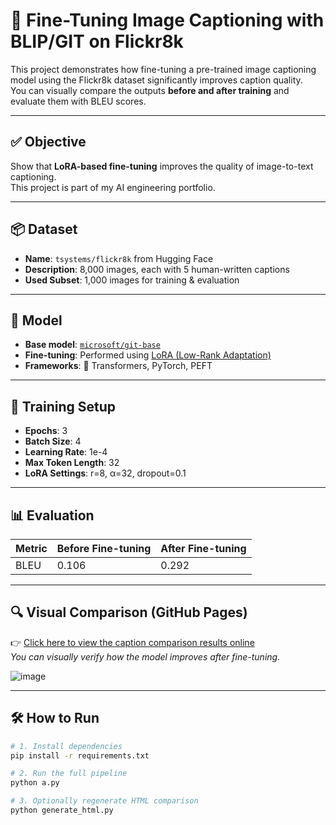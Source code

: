 # 📸 Fine-Tuning Image Captioning with BLIP/GIT on Flickr8k

This project demonstrates how fine-tuning a pre-trained image captioning model using the Flickr8k dataset significantly improves caption quality.  
You can visually compare the outputs **before and after training** and evaluate them with BLEU scores.

---

## ✅ Objective

Show that **LoRA-based fine-tuning** improves the quality of image-to-text captioning.  
This project is part of my AI engineering portfolio.

---

## 📦 Dataset

- **Name**: `tsystems/flickr8k` from Hugging Face
- **Description**: 8,000 images, each with 5 human-written captions
- **Used Subset**: 1,000 images for training & evaluation

---

## 🤖 Model

- **Base model**: [`microsoft/git-base`](https://huggingface.co/microsoft/git-base)  
- **Fine-tuning**: Performed using [LoRA (Low-Rank Adaptation)](https://arxiv.org/abs/2106.09685)  
- **Frameworks**: 🤗 Transformers, PyTorch, PEFT

---

## 🔁 Training Setup

- **Epochs**: 3  
- **Batch Size**: 4  
- **Learning Rate**: 1e-4  
- **Max Token Length**: 32  
- **LoRA Settings**: r=8, α=32, dropout=0.1

---

## 📊 Evaluation

| Metric | Before Fine-tuning | After Fine-tuning |
|--------|--------------------|-------------------|
| BLEU   | 0.106              | 0.292             |

---

## 🔍 Visual Comparison (GitHub Pages)

👉 [Click here to view the caption comparison results online](https://creationthesustainableworld.github.io/portfolio_to_enterjob_with_Verma/)  
*You can visually verify how the model improves after fine-tuning.*

![image](./assets/sample_comparison.png) <!-- ← Optionally replace with actual screenshot -->

---

## 🛠 How to Run

```bash
# 1. Install dependencies
pip install -r requirements.txt

# 2. Run the full pipeline
python a.py

# 3. Optionally regenerate HTML comparison
python generate_html.py
